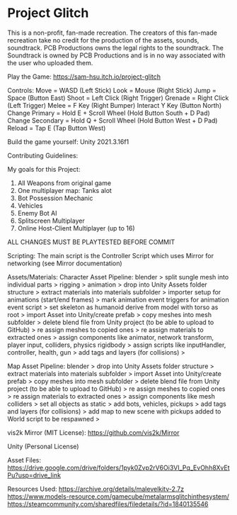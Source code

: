 # Project Glitch
This is a non-profit, fan-made recreation.
The creators of this fan-made recreation take no credit for the production of the assets, sounds, soundtrack.
PCB Productions owns the legal rights to the soundtrack.
The Soundtrack is owned by PCB Productions and is in no way associated with the user who uploaded them.

Play the Game:
https://sam-hsu.itch.io/project-glitch

Controls:
Move = WASD (Left Stick)
Look = Mouse (Right Stick)
Jump = Space (Button East)
Shoot = Left Click (Right Trigger)
Grenade = Right Click (Left Trigger)
Melee = F Key (Right Bumper)
Interact Y Key (Button North)
Change Primary = Hold E + Scroll Wheel (Hold Button South + D Pad)
Change Secondary = Hold Q + Scroll Wheel (Hold Button West + D Pad)
Reload = Tap E (Tap Button West)

Build the game yourself:
Unity 2021.3.16f1

Contributing Guidelines:

My goals for this Project:
1. All Weapons from original game
2. One multiplayer map: Tanks alot
3. Bot Possession Mechanic
4. Vehicles
5. Enemy Bot AI
6. Splitscreen Multiplayer
7. Online Host-Client Multiplayer (up to 16)

ALL CHANGES MUST BE PLAYTESTED BEFORE COMMIT

Scripting:
The main script is the Controller Script which uses Mirror for networking (see Mirror documentation)

Assets/Materials:
Character Asset Pipeline: 
blender > 
split sungle mesh into individual parts > 
rigging > 
animation > 
drop into Unity Assets folder structure > 
extract materials into materials subfolder > 
importer setup for animations (start/end frames) > 
mark animation event triggers for animation event script > 
set skeleton as humanoid derive from model with torso as root >
import Asset into Unity/create prefab >
copy meshes into mesh subfolder > 
delete blend file from Unity project (to be able to upload to GitHub) > 
re assign meshes to copied ones > 
re assign materials to extracted ones > 
assign components like animator, network transform, player input, colliders, physics rigidbody >
assign scripts like inputHandler, controller, health, gun > 
add tags and layers (for collisions) > 

Map Asset Pipeline: 
blender > 
drop into Unity Assets folder structure > 
extract materials into materials subfolder > 
import Asset into Unity/create prefab >
copy meshes into mesh subfolder > 
delete blend file from Unity project (to be able to upload to GitHub) > 
re assign meshes to copied ones > 
re assign materials to extracted ones > 
assign components like mesh colliders > 
set all objects as static > 
add bots, vehicles, pickups >
add tags and layers (for collisions) > 
add map to new scene with pickups added to World script to be respawned > 

vis2k Mirror (MIT License): https://github.com/vis2k/Mirror

Unity (Personal License)

Asset Files:
https://drive.google.com/drive/folders/1pyk0Zvp2rV6Oi3VI_Pq_EvOhh8XvEtPu?usp=drive_link

Resources Used:
https://archive.org/details/malevelkitv-2.7z
https://www.models-resource.com/gamecube/metalarmsglitchinthesystem/
https://steamcommunity.com/sharedfiles/filedetails/?id=1840135546
